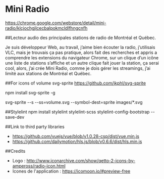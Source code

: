 # Mini Radio
https://chrome.google.com/webstore/detail/mini-radio/klcjochgjlcecbalpokmcldlfhngcnfh

##Lecteur audio des principales stations de radio de Montréal et Québec.

Je suis développeur Web, au travail, j’aime bien écouter la radio, j’utilisais VLC, mais je trouvais ça pas pratique, alors fait des recherches et appris a comprendre les extensions du navigateur Chrome, sur un clique d’un icône une liste de stations s’affiche et un autre clique fait jouer la station, ça serai cool, alors, j’ai crée Mini Radio, comme je dois gérer les streamings, j’ai limité aux stations de Montréal et Québec.

##For icons of volume
svg-sprite
https://github.com/jkphl/svg-sprite

npm install svg-sprite -g

svg-sprite --s --ss=volume.svg --symbol-dest=sprite images/*.svg


##Stylelint
npm install stylelint stylelint-scss stylelint-config-bootstrap --save-dev

##Link to third party libraries
- https://github.com/vuejs/vue/blob/v1.0.28-csp/dist/vue.min.js
- https://github.com/dailymotion/hls.js/blob/v0.6.6/dist/hls.min.js


##Credits

- Logo : http://www.iconarchive.com/show/qetto-2-icons-by-ampeross/radio-icon.html
- Icones de l'application : https://icomoon.io/#preview-free
